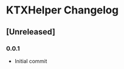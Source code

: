 <!-- Keep a Changelog guide -> https://keepachangelog.com -->

# KTXHelper Changelog

## [Unreleased]
### 0.0.1
- Initial commit
